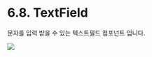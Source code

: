 # 6.8. TextField

문자를 입력 받을 수 있는 텍스트필드 컴포넌트 입니다.

![](https://github.com/asoosoft/spidergen-guidebook/tree/eeac9656bff5b368e79bf9dad544cae218642e17/assets/textfield-comp-00.png)

